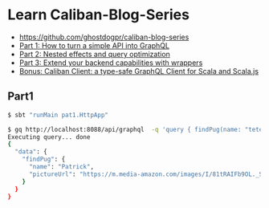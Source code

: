 # Learn Caliban-Blog-Series

- https://github.com/ghostdogpr/caliban-blog-series
- [Part 1: How to turn a simple API into GraphQL](https://medium.com/@ghostdogpr/graphql-in-scala-with-caliban-part-1-8ceb6099c3c2)
- [Part 2: Nested effects and query optimization](https://medium.com/@ghostdogpr/graphql-in-scala-with-caliban-part-2-c7762110c0f9)
- [Part 3: Extend your backend capabilities with wrappers](https://medium.com/@ghostdogpr/graphql-in-scala-with-caliban-part-3-8962a02d5d64)
- [Bonus: Caliban Client: a type-safe GraphQL Client for Scala and Scala.js](https://medium.com/@ghostdogpr/caliban-client-a-type-safe-graphql-client-for-scala-and-scala-js-718aa42c5ef7)


## Part1

```sh
$ sbt "runMain pat1.HttpApp"
```

```sh
$ gq http://localhost:8088/api/graphql  -q 'query { findPug(name: "tete") {name pictureUrl }}'
Executing query... done
{
  "data": {
    "findPug": {
      "name": "Patrick",
      "pictureUrl": "https://m.media-amazon.com/images/I/81tRAIFb9OL._SS500_.jpg"
    }
  }
}
```
